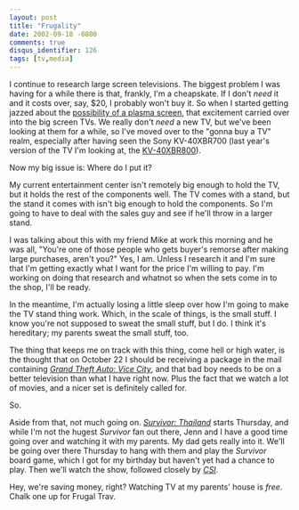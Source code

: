 ```yaml
---
layout: post
title: "Frugality"
date: 2002-09-18 -0800
comments: true
disqus_identifier: 126
tags: [tv,media]
---
```

I continue to research large screen televisions. The biggest problem I
was having for a while there is that, frankly, I'm a cheapskate. If I
don't *need* it and it costs over, say, \$20, I probably won't buy it.
So when I started getting jazzed about the [possibility of a plasma
screen](/archive/2002/09/16/warm-thrill-of-confusion.aspx), that
excitement carried over into the big screen TVs. We really don't *need*
a new TV, but we've been looking at them for a while, so I've moved over
to the "gonna buy a TV" realm, especially after having seen the Sony
KV-40XBR700 (last year's version of the TV I'm looking at, the
[KV-40XBR800](http://www.sonystyle.com/home/item.jsp?itemid=50911&hierc=9685x9800x9801&catid=)).

 Now my big issue is: Where do I put it?

 My current entertainment center isn't remotely big enough to hold the
TV, but it holds the rest of the components well. The TV comes with a
stand, but the stand it comes with isn't big enough to hold the
components. So I'm going to have to deal with the sales guy and see if
he'll throw in a larger stand.

 I was talking about this with my friend Mike at work this morning and
he was all, "You're one of those people who gets buyer's remorse after
making large purchases, aren't you?" Yes, I am. Unless I research it and
I'm sure that I'm getting exactly what I want for the price I'm willing
to pay. I'm working on doing that research and whatnot so when the sets
come in to the shop, I'll be ready.

 In the meantime, I'm actually losing a little sleep over how I'm going
to make the TV stand thing work. Which, in the scale of things, is the
small stuff. I know you're not supposed to sweat the small stuff, but I
do. I think it's hereditary; my parents sweat the small stuff, too.

 The thing that keeps me on track with this thing, come hell or high
water, is the thought that on October 22 I should be receiving a package
in the mail containing [*Grand Theft Auto: Vice
City*](http://www.amazon.com/exec/obidos/ASIN/B0000696CZ/mhsvortex), and
that bad boy needs to be on a better television than what I have right
now. Plus the fact that we watch a lot of movies, and a nicer set is
definitely called for.

 So.

 Aside from that, not much going on. [*Survivor:
Thailand*](http://www.cbs.com/primetime/survivor5/) starts Thursday, and
while I'm not the hugest *Survivor* fan out there, Jenn and I have a
good time going over and watching it with my parents. My dad gets really
into it. We'll be going over there Thursday to hang with them and play
the *Survivor* board game, which I got for my birthday but haven't yet
had a chance to play. Then we'll watch the show, followed closely by
[*CSI*](http://www.cbs.com/primetime/csi/).

 Hey, we're saving money, right? Watching TV at my parents' house is
*free*. Chalk one up for Frugal Trav.
